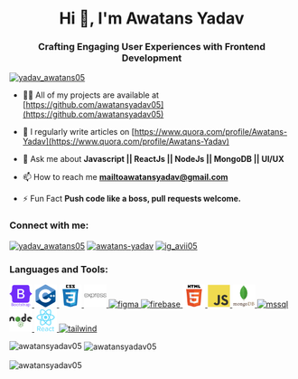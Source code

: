 
<h1 align="center">Hi 👋, I'm Awatans Yadav</h1>
<h3 align="center">Crafting Engaging User Experiences with Frontend Development</h3>
<img align="right" akt="coding" width="400"> 

<p align="left"> <a href="https://twitter.com/yadav_awatans05" target="self"><img src="https://img.shields.io/twitter/follow/yadav_awatans05?logo=twitter&style=for-the-badge" alt="yadav_awatans05" /></a> </p>

- 👨‍💻 All of my projects are available at [https://github.com/awatansyadav05](https://github.com/awatansyadav05)

- 📝 I regularly write articles on [https://www.quora.com/profile/Awatans-Yadav](https://www.quora.com/profile/Awatans-Yadav)

- 💬 Ask me about **Javascript || ReactJs || NodeJs || MongoDB || UI/UX**

- 📫 How to reach me **mailtoawatansyadav@gmail.com**

- ⚡ Fun Fact **Push code like a boss, pull requests welcome.**

<h3 align="left">Connect with me:</h3>
<p align="left">
<a href="https://twitter.com/yadav_awatans05" target="self"><img align="center" src="https://raw.githubusercontent.com/rahuldkjain/github-profile-readme-generator/master/src/images/icons/Social/twitter.svg" alt="yadav_awatans05" height="30" width="40" /></a>
<a href="https://linkedin.com/in/awatans-yadav" target="blank"><img align="center" src="https://raw.githubusercontent.com/rahuldkjain/github-profile-readme-generator/master/src/images/icons/Social/linked-in-alt.svg" alt="awatans-yadav" height="30" width="40" /></a>
<a href="https://instagram.com/ig_avii05" target="blank"><img align="center" src="https://raw.githubusercontent.com/rahuldkjain/github-profile-readme-generator/master/src/images/icons/Social/instagram.svg" alt="ig_avii05" height="30" width="40" /></a>
</p>

<h3 align="left">Languages and Tools:</h3>
<p align="left"> <a href="https://getbootstrap.com" target="_blank" rel="noreferrer"> <img src="https://raw.githubusercontent.com/devicons/devicon/master/icons/bootstrap/bootstrap-plain-wordmark.svg" alt="bootstrap" width="40" height="40"/> </a> <a href="https://www.w3schools.com/cpp/" target="_blank" rel="noreferrer"> <img src="https://raw.githubusercontent.com/devicons/devicon/master/icons/cplusplus/cplusplus-original.svg" alt="cplusplus" width="40" height="40"/> </a> <a href="https://www.w3schools.com/css/" target="_blank" rel="noreferrer"> <img src="https://raw.githubusercontent.com/devicons/devicon/master/icons/css3/css3-original-wordmark.svg" alt="css3" width="40" height="40"/> </a> <a href="https://expressjs.com" target="_blank" rel="noreferrer"> <img src="https://raw.githubusercontent.com/devicons/devicon/master/icons/express/express-original-wordmark.svg" alt="express" width="40" height="40"/> </a> <a href="https://www.figma.com/" target="_blank" rel="noreferrer"> <img src="https://www.vectorlogo.zone/logos/figma/figma-icon.svg" alt="figma" width="40" height="40"/> </a> <a href="https://firebase.google.com/" target="_blank" rel="noreferrer"> <img src="https://www.vectorlogo.zone/logos/firebase/firebase-icon.svg" alt="firebase" width="40" height="40"/> </a> <a href="https://www.w3.org/html/" target="_blank" rel="noreferrer"> <img src="https://raw.githubusercontent.com/devicons/devicon/master/icons/html5/html5-original-wordmark.svg" alt="html5" width="40" height="40"/> </a> <a href="https://developer.mozilla.org/en-US/docs/Web/JavaScript" target="_blank" rel="noreferrer"> <img src="https://raw.githubusercontent.com/devicons/devicon/master/icons/javascript/javascript-original.svg" alt="javascript" width="40" height="40"/> </a> <a href="https://www.mongodb.com/" target="_blank" rel="noreferrer"> <img src="https://raw.githubusercontent.com/devicons/devicon/master/icons/mongodb/mongodb-original-wordmark.svg" alt="mongodb" width="40" height="40"/> </a> <a href="https://www.microsoft.com/en-us/sql-server" target="_blank" rel="noreferrer"> <img src="https://www.svgrepo.com/show/303229/microsoft-sql-server-logo.svg" alt="mssql" width="40" height="40"/> </a> <a href="https://nodejs.org" target="_blank" rel="noreferrer"> <img src="https://raw.githubusercontent.com/devicons/devicon/master/icons/nodejs/nodejs-original-wordmark.svg" alt="nodejs" width="40" height="40"/> </a> <a href="https://reactjs.org/" target="_blank" rel="noreferrer"> <img src="https://raw.githubusercontent.com/devicons/devicon/master/icons/react/react-original-wordmark.svg" alt="react" width="40" height="40"/> </a> <a href="https://tailwindcss.com/" target="_blank" rel="noreferrer"> <img src="https://www.vectorlogo.zone/logos/tailwindcss/tailwindcss-icon.svg" alt="tailwind" width="40" height="40"/> </a> </p>

<p><img align="left" src="https://github-readme-stats.vercel.app/api/top-langs?username=awatansyadav05&show_icons=true&locale=en&layout=compact" alt="awatansyadav05" /></p>

<p>&nbsp;<img align="center" src="https://github-readme-stats.vercel.app/api?username=awatansyadav05&show_icons=true&locale=en" alt="awatansyadav05" /></p>

<p><img align="center" src="https://github-readme-streak-stats.herokuapp.com/?user=awatansyadav05&" alt="awatansyadav05" /></p>

